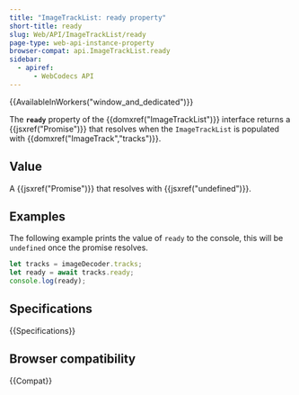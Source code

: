 ```yaml
---
title: "ImageTrackList: ready property"
short-title: ready
slug: Web/API/ImageTrackList/ready
page-type: web-api-instance-property
browser-compat: api.ImageTrackList.ready
sidebar:
  - apiref:
      - WebCodecs API
---
```


{{AvailableInWorkers("window_and_dedicated")}}

The **`ready`** property of the {{domxref("ImageTrackList")}} interface returns a {{jsxref("Promise")}} that resolves when the `ImageTrackList` is populated with {{domxref("ImageTrack","tracks")}}.

## Value

A {{jsxref("Promise")}} that resolves with {{jsxref("undefined")}}.

## Examples

The following example prints the value of `ready` to the console, this will be `undefined` once the promise resolves.

```js
let tracks = imageDecoder.tracks;
let ready = await tracks.ready;
console.log(ready);
```

## Specifications

{{Specifications}}

## Browser compatibility

{{Compat}}
